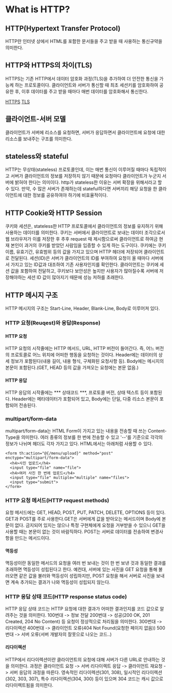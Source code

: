 # What is HTTP?

## HTTP(Hypertext Transfer Protocol)

HTTP란 인터넷 상에서 HTML를 포함한 문서들을 주고 받을 때 사용하는 통신규약을 의미한다.

## HTTP와 HTTPS의 차이(TLS)

HTTPS는 기존 HTTP에서 데이터 암호화 과정(TLS)을 추가하여 더 안전한 통신을 가능케 하는 프로토콜이다. 클라이언트와 서버가 통신할 때 최초 세션키를 암호화하여 공유한 후, 이후 데이터를 주고 받을 때마다 매번 데이터를 암호화해서 통신한다.

[HTTPS](https://www.encryptionconsulting.com/education-center/what-is-https/#:~:text=How%20HTTPS%20works%3F,keys%20to%20secure%20the%20communication.)
[TLS](https://www.cloudflare.com/ko-kr/learning/ssl/transport-layer-security-tls/)

## 클라이언트-서버 모델

클라이언트가 서버에 리소스를 요청하면, 서버가 응답하면서 클라이언트에 요청에 대한 리소스를 보내주는 구조를 의미한다. 

## stateless와 stateful

HTTP는 무상태(stateless) 프로토콜인데, 이는 매번 통신이 이루어질 때마다 독립적이고 서버가 클라이언트의 정보를 저장하지 않기 때문에 요청마다 클라이언트가 누군지 서버에 밝혀야 한다는 의미이다. http가 stateless한 이유는 서버 확장을 위해서라고 할 수 있다. 만약, 수 많은 서버가 존재하는데 stateful하다면 서버끼리 해당 요청을 한 클라이언트에 대한 정보를 공유하여야 하기에 비효율적이다.  

## HTTP Cookie와 HTTP Session

쿠키와 세션은, stateless한 HTTP 프로토콜에서 클라이언트의 정보를 유지하기 위해 사용하는 데이터를 의미한다.
쿠키는 서버에서 클라이언트로 보내는 데이터 조각으로서 웹 브라우저가 이를 저장한 후 추후 request 때 제시함으로써 클라이언트로 하여금 현재 본인이 과거의 쿠키를 받았던 사람임을 입증할 수 있게 하는 도구이다.
쿠키에는 쿠키 이름, 유효기간, 유효범위 등의 값을 가지고 있으며 HTTP 헤더에 저장되어 클라이언트로 전달된다.
세션(ID)은 서버가 클라이언트의 ID를 부여하여 요청이 올 때마다 서버에서 가지고 있는 ID값과 대조하여 기존 사용자인지를 확인한다. 클라이언트는 쿠키에 세션 값을 포함하여 전달하고, 쿠키보다 보안성은 높지만 사용자가 많아질수록 서버에 저장해야하는 세션 ID 값이 많아지기 때문에 성능 저하를 초래한다. 

## HTTP 메시지 구조

HTTP 메시지의 구조는 Start-Line, Header, Blank-Line, Body로 이루어져 있다. 

### HTTP 요청(Reuqest)와 응답(Response)

#### HTTP 요청

HTTP 요청의 시작줄에는 HTTP 메서드, URL, HTTP 버전이 들어간다. 즉, 어느 버전의 프로토콜로 어느 위치에 어떠한 행동을 요청하는 것이다. Header에는 데이터의 상세 정보가 포함된다(내용 길이, 내용 형식, 구체화된 요청사항 등). Body에는 메시지의 본문이 포함된다.(GET, HEAD 등의 값을 가져오는 요청에는 본문 없음.)

#### HTTP 응답

HTTP 응답의 시작줄에는 *** 상태코드 ***, 프로토콜 버전, 상태 텍스트 등이 포함된다. Header에는 메타데이터가 포함되어 있고, Body에는 단일, 다중 리소스 본문이 포함되어 전송된다.

### multipart/form-data

multipart/form-data는 HTML Form이 가지고 있는 내용을 전송할 때 쓰는 Content-Type을 의미한다. 여러 종류의 정보를 한 번에 전송할 수 있고 '--'를 기준으로 각각의 정보가 나뉘며 헤더도 각자 가지고 있다.
HTML에서는 아래처럼 사용할 수 있다.
```
<form th:action="@{/menu/upload}" method="post" enctype="multipart/form-data">
  <h4>사진 업로드</h4>
  <input type="file" name="file">
  <h4>여러 사진 한 번에 업로드</h4>
  <input type="file" multiple="multiple" name="files">
  <input type="submit">
</form>
```

### HTTP 요청 메서드(HTTP request methods)

요청 메서드에는 GET, HEAD, POST, PUT, PATCH, DELETE, OPTIONS 등이 있다.
GET과 POST를 주로 사용한다.GET은 서버에게 값을 받아오는 메서드이며 Body에 본문이 없다. 금지되어 있지는 않으나 특정 구현체에게 요청을 거부받을 수 있으니 GET을 사용할 때는 본문이 없는 것이 바람직하다. POST는 서버로 데이터를 전송하여 변경사항을 만드는 메서드이다.

#### 멱등성

멱등성이란 동일한 메서드의 요청을 여러 번 보내는 것이 한 번 보낸 것과 동일한 결과를 초래하면 멱등성이 성립된다고 한다. 예컨대, 서버에 있는 사진을 GET 요청을 통해 불러오면 같은 값을 불러와 멱등성이 성립하지만, POST 요청을 해서 서버로 사진을 보내면 계속 추가되는 결과가 나와 멱등성이 성립되지 않는다. 

### HTTP 응답 상태 코드(HTTP response status code)

HTTP 응답 상태 코드는 HTTP 요청에 대한 결과가 어떠한 결과인지를 코드 값으로 알려주는 것을 의미한다. 
100번대 -> 정보 전달
200번대 -> 성공(200 OK, 201 Created, 204 No Content) 등 요청이 정상적으로 처리됨을 의미한다.
300번대 -> 리다이렉션
400번대 -> 클라이언트 오류(404 Not Found(요청한 페이지 없음))
500번대 -> 서버 오류(서버 개발자의 잘못으로 나오는 코드..)

#### 리다이렉션

HTTP에서 리다이렉션이란 클라이언트의 요청에 대해 서버가 다른 URL로 안내하는 것을 의미한다. 
과정은 클라이언트 요청 -> 서버 리다이렉트 응답 -> 클라이언트 재요청 -> 서버 응답의 과정을 따른다. 
영속적인 리다이렉션(301, 308), 일시적인 리다이렉션(302, 303, 307), 특수 리다이렉션(304, 300) 등이 있으며 304 코드는 캐시 값으로 리다이렉트됨을 의미한다.